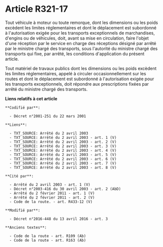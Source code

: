 # Article R321-17

Tout véhicule à moteur ou toute remorque, dont les dimensions ou les poids excèdent les limites réglementaires et dont le
déplacement est subordonné à l'autorisation exigée pour les transports exceptionnels de marchandises, d'engins ou de
véhicules, doit, avant sa mise en circulation, faire l'objet d'une réception par               le service en charge des
réceptions désigné par arrêté par le ministre chargé des transports, sous l'autorité du ministre chargé des transports qui
fixe, par arrêté, les conditions d'application du présent article. 

Tout matériel de travaux publics dont les dimensions ou les poids excèdent les limites réglementaires, appelé à circuler
occasionnellement sur les routes et dont le déplacement est subordonné à l'autorisation exigée pour les transports
exceptionnels, doit répondre aux prescriptions fixées par arrêté du ministre chargé des transports.

**Liens relatifs à cet article**

	**Codifié par**:

	  - Décret n°2001-251 du 22 mars 2001

	**Liens**:

	  - TXT_SOURCE: Arrêté du 2 avril 2003
	  - TXT_SOURCE: Arrêté du 2 avril 2003 - art. 1 (V)
	  - TXT_SOURCE: Arrêté du 2 avril 2003 - art. 2 (V)
	  - TXT_SOURCE: Arrêté du 2 avril 2003 - art. 3 (V)
	  - TXT_SOURCE: Arrêté du 2 avril 2003 - art. 4 (V)
	  - TXT_SOURCE: Arrêté du 2 avril 2003 - art. 5 (V)
	  - TXT_SOURCE: Arrêté du 2 avril 2003 - art. 6 (V)
	  - TXT_SOURCE: Arrêté du 2 avril 2003 - art. 7 (V)
	  - TXT_SOURCE: Arrêté du 2 avril 2003 - art. 8 (V)

	**Cité par**:

	  - Arrêté du 2 avril 2003 - art. 1 (V)
	  - Décret n°2003-416 du 30 avril 2003 - art. 2 (AbD)
	  - Arrêté du 2 février 2011 - art. 1 (V)
	  - Arrêté du 2 février 2011 - art. 2 (V)
	  - Code de la route. - art. R433-12 (V)

	**Modifié par**:

	  - Décret n°2016-448 du 13 avril 2016 - art. 3

	**Anciens textes**:

	  - Code de la route - art. R109 (Ab)
	  - Code de la route - art. R163 (Ab)
